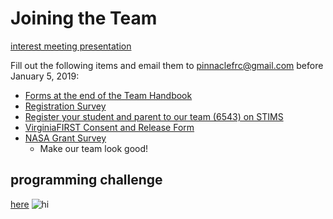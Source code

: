 # Joining the Team
[interest meeting presentation](https://docs.google.com/presentation/d/1jORIW2zi28NhY4CeVY4BHvcTujsZN-_tVR4yvmJcdmk/edit?usp=sharing)

Fill out the following items and email them to [pinnaclefrc@gmail.com](pinnaclefrc@gmail.com) before January 5, 2019:
 - [Forms at the end of the Team Handbook](https://drive.google.com/open?id=1yUGW8bFUqxjCffJvh1r8HIgCFkzlduIe)
 - [Registration Survey](https://goo.gl/forms/pfza47kPGWw3RVpS2)
 - [Register your student and parent to our team (6543) on STIMS](https://www.firstinspires.org/resource-library/youth-team-member-consent-and-release-form)
 - [VirginiaFIRST Consent and Release Form](https://www.firstchesapeake.org/first-programs/frc/consent)
 - [NASA Grant Survey](https://frc-grants.arc.nasa.gov/rcs/survey/entrance.php?year=2019)
     - Make our team look good!


programming challenge
---
[here](https://github.com/pumatech-robotics/pid-challenge)
<img src="images/Emoticons/cool.png" alt="hi" class="inline"/>
